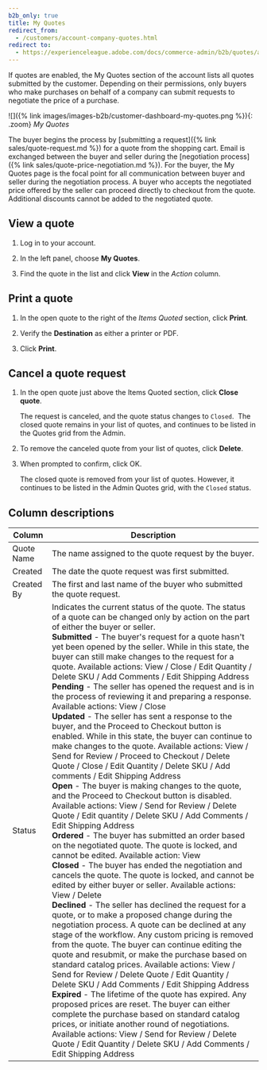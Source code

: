 ```yaml
---
b2b_only: true
title: My Quotes
redirect_from:
  - /customers/account-company-quotes.html
redirect to: 
  - https://experienceleague.adobe.com/docs/commerce-admin/b2b/quotes/account-dashboard-my-quotes.html
---
```


If quotes are enabled, the My Quotes section of the account lists all quotes submitted by the customer. Depending on their permissions, only buyers who make purchases on behalf of a company can submit requests to negotiate the price of a purchase.

![]({% link images/images-b2b/customer-dashboard-my-quotes.png %}){: .zoom}
_My Quotes_

The buyer begins the process by [submitting a request]({% link sales/quote-request.md %}) for a quote from the shopping cart. Email is exchanged between the buyer and seller during the [negotiation process]({% link sales/quote-price-negotiation.md %}). For the buyer, the My Quotes page is the focal point for all communication between buyer and seller during the negotiation process. A buyer who accepts the negotiated price offered by the seller can proceed directly to checkout from the quote. Additional discounts cannot be added to the negotiated quote.

## View a quote

1. Log in to your account.

1. In the left panel, choose **My Quotes**.

1. Find the quote in the list and click **View** in the _Action_ column.

## Print a quote

1. In the open quote to the right of the _Items Quoted_ section, click **Print**.

1. Verify the **Destination** as either a printer or PDF.

1. Click **Print**.

## Cancel a quote request

1. In the open quote just above the Items Quoted section, click **Close quote**.

   The request is canceled, and the quote status changes to `Closed`.  The closed quote remains in your list of quotes, and continues to be listed in the Quotes grid from the Admin.

1. To remove the canceled quote from your list of quotes, click **Delete**.

1. When prompted to confirm, click <span class="btn">OK</span>.

   The closed quote is removed from your list of quotes. However, it continues to be listed in the Admin Quotes grid, with the `Closed` status.

## Column descriptions

|Column|Description|
|--- |--- |
|Quote Name|The name assigned to the quote request by the buyer.|
|Created|The date the quote request was first submitted.|
|Created By|The first and last name of the buyer who submitted the quote request.|
|Status|Indicates the current status of the quote. The status of a quote can be changed only by action on the part of either the buyer or seller. <br/>**Submitted** - The buyer's request for a quote hasn't yet been opened by the seller. While in this state, the buyer can still make changes to the request for a quote. Available actions: View / Close / Edit Quantity / Delete SKU / Add Comments / Edit Shipping Address <br/>**Pending** - The seller has opened the request and is in the process of reviewing it and preparing a response. Available actions: View / Close <br/>**Updated** - The seller has sent a response to the buyer, and the Proceed to Checkout button is enabled. While in this state, the buyer can continue to make changes to the quote. Available actions: View / Send for Review / Proceed to Checkout / Delete Quote / Close / Edit Quantity / Delete SKU / Add comments / Edit Shipping Address <br/>**Open** - The buyer is making changes to the quote, and the Proceed to Checkout button is disabled. Available actions: View / Send for Review / Delete Quote / Edit quantity / Delete SKU / Add Comments / Edit Shipping Address <br/>**Ordered** - The buyer has submitted an order based on the negotiated quote. The quote is locked, and cannot be edited. Available action: View <br/>**Closed** - The buyer has ended the negotiation and cancels the quote. The quote is locked, and cannot be edited by either buyer or seller. Available actions: View / Delete <br/>**Declined** - The seller has declined the request for a quote, or to make a proposed change during the negotiation process. A quote can be declined at any stage of the workflow. Any custom pricing is removed from the quote. The buyer can continue editing the quote and resubmit, or make the purchase based on standard catalog prices. Available actions: View / Send for Review / Delete Quote / Edit Quantity / Delete SKU / Add Comments / Edit Shipping Address <br/>**Expired** - The lifetime of the quote has expired. Any proposed prices are reset. The buyer can either complete the purchase based on standard catalog prices, or initiate another round of negotiations. Available actions: View / Send for Review / Delete Quote / Edit Quantity / Delete SKU / Add Comments / Edit Shipping Address|
